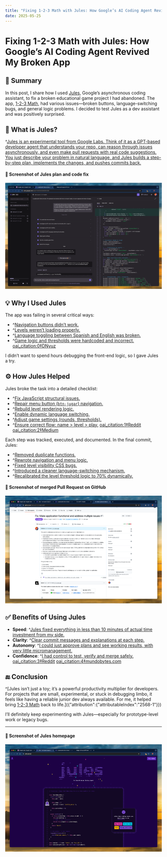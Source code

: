 ```yaml
---
title: "Fixing 1-2-3 Math with Jules: How Google’s AI Coding Agent Revived My Broken App"
date: 2025-05-25
---
```


# Fixing 1-2-3 Math with Jules: How Google’s AI Coding Agent Revived My Broken App

## 📝 Summary

In this post, I share how I used [Jules](https://jules.google), Google’s asynchronous coding assistant, to fix a broken educational game project I had abandoned. The app, [1-2-3 Math](https://www.carlosluengo.com/portfolio/2025-05-123math/), had various issues—broken buttons, language-switching bugs, and general logic problems. I decided to test Jules as a dev assistant and was positively surprised.

## 🤖 What is Jules?

^[Jules is an experimental tool from Google Labs. Think of it as a GPT-based developer agent that understands your repo, can reason through issues asynchronously, and even make pull requests with real code suggestions. You just describe your problem in natural language, and Jules builds a step-by-step plan, implements the changes, and pushes commits back.]({"attribution":{"attributableIndex":"0-5"}})

#### 📸 Screenshot of Jules plan and code fix
![Jules plan and code fix](/images/post/2025/202505_02jules.png)

## 💡 Why I Used Jules

The app was failing in several critical ways:
- ^[Navigation buttons didn’t work.]({"attribution":{"attributableIndex":"964-4"}})
- ^[Levels weren’t loading properly.]({"attribution":{"attributableIndex":"964-5"}})
- ^[Language toggling between Spanish and English was broken.]({"attribution":{"attributableIndex":"964-6"}})
- ^[Game logic and thresholds were hardcoded and incorrect.]({"attribution":{"attributableIndex":"964-7"}}) [oai_citation:0‡DNyuz](https://dnyuz.com/2025/05/20/googles-jules-aims-to-out-code-codex-in-battle-for-the-ai-developer-stack/?utm_source=chatgpt.com)

I didn’t want to spend hours debugging the front-end logic, so I gave Jules a try.

## ⚙️ How Jules Helped

Jules broke the task into a detailed checklist:
- ^[Fix JavaScript structural issues.]({"attribution":{"attributableIndex":"1351-3"}})
- ^[Repair menu button (`btn-jugar`) navigation.]({"attribution":{"attributableIndex":"1351-4"}})
- ^[Rebuild level rendering logic.]({"attribution":{"attributableIndex":"1351-5"}})
- ^[Enable dynamic language switching.]({"attribution":{"attributableIndex":"1351-6"}})
- ^[Adjust game settings (rounds, thresholds).]({"attribution":{"attributableIndex":"1351-7"}})
- ^[Ensure correct flow: name > level > play.]({"attribution":{"attributableIndex":"1351-8"}}) [oai_citation:1‡Reddit](https://www.reddit.com/r/singularity/comments/1kqkfvw/jules_googles_coding_agent/?utm_source=chatgpt.com) [oai_citation:2‡Medium](https://medium.com/%40samarrana407/meet-jules-google-ai-coding-agent-codex-copilot-killer-bb9e38867436?utm_source=chatgpt.com)

Each step was tracked, executed, and documented. In the final commit, Jules:
- ^[Removed duplicate functions.]({"attribution":{"attributableIndex":"1763-1"}})
- ^[Rewrote navigation and menu logic.]({"attribution":{"attributableIndex":"1763-2"}})
- ^[Fixed level visibility CSS bugs.]({"attribution":{"attributableIndex":"1763-3"}})
- ^[Introduced a cleaner language-switching mechanism.]({"attribution":{"attributableIndex":"1763-4"}})
- ^[Recalibrated the level threshold logic to 70% dynamically.]({"attribution":{"attributableIndex":"1763-5"}})

#### 📸 Screenshot of merged Pull Request on GitHub
![Merged Pull Request on GitHub](/images/post/2025/202505_04jules.png)

## ✅ Benefits of Using Jules

- **Speed**: ^[Jules fixed everything in less than 10 minutes of actual time investment from my side.]({"attribution":{"attributableIndex":"2069-4"}})
- **Clarity**: ^[Clear commit messages and explanations at each step.]({"attribution":{"attributableIndex":"2069-6"}})
- **Autonomy**: ^[I could just approve plans and see working results, with very little micromanagement.]({"attribution":{"attributableIndex":"2069-8"}})
- **Confidence**: ^[I had control to test, verify and merge safely.]({"attribution":{"attributableIndex":"2069-10"}}) [oai_citation:3‡Reddit](https://www.reddit.com/r/singularity/comments/1kqkfvw/jules_googles_coding_agent/?utm_source=chatgpt.com) [oai_citation:4‡mundobytes.com](https://mundobytes.com/fr/Jules-Ia-de-Google/?utm_source=chatgpt.com)

## 🔚 Conclusion

^[Jules isn’t just a toy; it’s a powerful productivity multiplier for developers. For projects that are small, experimental, or stuck in debugging limbo, it feels like having a reliable junior dev always available. For me, it helped bring [1-2-3 Math](https://www.carlosluengo.com/portfolio/2025-05-123math/) back to life.]({"attribution":{"attributableIndex":"2568-1"}})

I’ll definitely keep experimenting with Jules—especially for prototype-level work or legacy bugs.

---

#### 📸 Screenshot of Jules homepage
![Jules homepage](/images/post/2025/202505_03jules.png)
